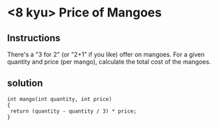 # <8 kyu> Price of Mangoes

## Instructions

There's a "3 for 2" (or "2+1" if you like) offer on mangoes. For a given quantity and price (per mango), calculate the total cost of the mangoes.

## solution

```
int mango(int quantity, int price)
{
 return (quantity - quantity / 3) * price;
}
```
